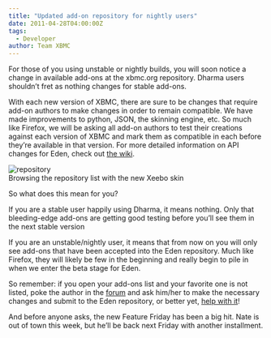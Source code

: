 ```yaml
---
title: "Updated add-on repository for nightly users"
date: 2011-04-28T04:00:00Z
tags:
  - Developer
author: Team XBMC
---
```


For those of you using unstable or nightly builds, you will soon notice a change in available add-ons at the xbmc.org repository. Dharma users shouldn’t fret as nothing changes for stable add-ons.

With each new version of XBMC, there are sure to be changes that require add-on authors to make changes in order to remain compatible. We have made improvements to python, JSON, the skinning engine, etc. So much like Firefox, we will be asking all add-on authors to test their creations against each version of XBMC and mark them as compatible in each before they’re available in that version. For more detailed information on API changes for Eden, check out [the wiki](https://kodi.wiki/view/Eden_API_Changes).

![](/images/blog/repository.webp "repository")  
 Browsing the repository list with the new Xeebo skin

So what does this mean for you?

If you are a stable user happily using Dharma, it means nothing. Only that bleeding-edge add-ons are getting good testing before you’ll see them in the next stable version

If you are an unstable/nightly user, it means that from now on you will only see add-ons that have been accepted into the Eden repository. Much like Firefox, they will likely be few in the beginning and really begin to pile in when we enter the beta stage for Eden.

So remember: if you open your add-ons list and your favorite one is not listed, poke the author in the [forum](https://forum.kodi.tv/) and ask him/her to make the necessary changes and submit to the Eden repository, or better yet, [help with it](https://kodi.wiki/view/Eden_API_Changes)!

And before anyone asks, the new Feature Friday has been a big hit. Nate is out of town this week, but he’ll be back next Friday with another installment.
